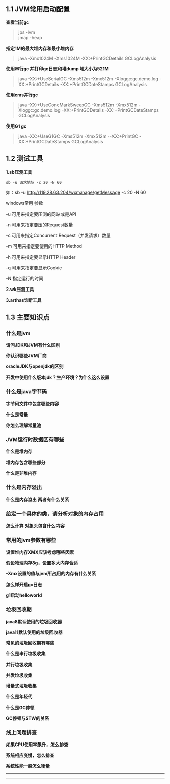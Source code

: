 

## 1.1 JVM常用启动配置


**查看当前gc**

> jps -lvm  </br>
> jmap -heap


**指定1M的最大堆内存和最小堆内存**

> java -Xmx1024M -Xms1024M  -XX:+PrintGCDetails GCLogAnalysis


**使用串行gc 并打印gc日志和堆dump  堆大小为521M**

> java -XX:+UseSerialGC -Xms512m -Xmx512m -Xloggc:gc.demo.log -XX:+PrintGCDetails -XX:+PrintGCDateStamps GCLogAnalysis

**使用cms并行gc**
> java -XX:+UseConcMarkSweepGC  -Xms512m -Xmx512m  -Xloggc:gc.demo.log  -XX:+PrintGCDetails -XX:+PrintGCDateStamps GCLogAnalysis

**使用G1 gc**
> java -XX:+UseG1GC -Xms512m -Xmx512m  --XX:+PrintGC  -XX:+PrintGCDateStamps GCLogAnalysis



## 1.2 测试工具

**1.sb压测工具**    

    sb -u 请求地址 -c 20 -N 60

如：sb -u http://119.28.63.204/wxmanage/getMessage -c 20 -N 60

windows常用  参数

-u 可用来指定要压测的网站或是API

-n 可用来指定要压的Request数量

-c 可用来指定Concurrent Request（并发请求）数量

-m 可用来指定要使用的HTTP Method

-h 可用来指定要显示HTTP Header

-q 可用来指定要显示Cookie

-N 指定运行的时间

**2.wk压测工具**





**3.arthas诊断工具**



## 1.3 主要知识点

### 什么是jvm

**请问JDK和JVM有什么区别**

**你认识哪些JVM厂商**

**oracleJDK与openjdk的区别**

**开发中使用什么版本jdk？生产环境？为什么这么设置**

### 什么是java字节码

**字节码文件中包含哪些内容**

**什么是常量**

**你怎么理解常量池**

### JVM运行时数据区有哪些

**什么是堆内存**

**堆内存包含哪些部分**

**什么是非堆内存**


### 什么是内存溢出

**什么是内存溢出**
**两者有什么关系**

### 给定一个具体的类，请分析对象的内存占用

**怎么计算**
**对象头包含什么内容**

### 常用的jvm参数有哪些

**设置堆内存XMX应该考虑哪些因素**

**假设物理内存8g，设置多大内存合适**

**-Xmx设置的值与jvm所占用的内存有什么关系**

**怎么样开启gc日志**

**g1启动helloworld**


### 垃圾回收期

**java8默认使用的垃圾回收器**

**java11默认使用的垃圾回收器**

**常见的垃圾回收期有哪些**

**什么是串行垃圾收集**

**并行垃圾收集**

**并发垃圾收集**

**增量式垃圾收集**

**什么是年轻代**

**什么是GC停顿**

**GC停顿与STW的关系**

### 线上问题排查

**如果CPU使用率飙升，怎么排查**

**系统相应变慢，怎么排查**

**系统性能一般怎么衡量**



****
****